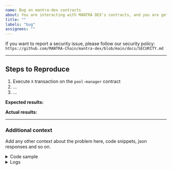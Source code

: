 ```yaml
---
name: Bug on mantra-dex contracts
about: You are interacting with MANTRA DEX's contracts, and you are getting an unexpected behavior, an exception, or something looks wrong.
title: ""
labels: "bug"
assignees: ""
---
```


<!-- Thank you for using MANTRA DEX!

     If you are looking for support, please check out our documentation
     or consider asking a question on Discord's dev channel:
      * https://mantra.zone/
      * https://discord.com/channels/1143334664757588050

     If you have found a bug or if our documentation doesn't have an answer
     to what you're looking for, then fill out the template below.
-->

If you want to report a security issue, please follow our security policy: `https://github.com/MANTRA-Chain/mantra-dex/blob/main/docs/SECURITY.md`

---

## Steps to Reproduce

<!-- Please include full steps to reproduce so that we can reproduce the problem. -->

1. Execute `X` transaction on the `pool-manager` contract <!-- (see "Code sample" section below) -->
2. ... <!-- describe steps to demonstrate bug -->
3. ... <!-- for example "Query X data and get an exception" -->

**Expected results:** <!-- what did you expect to happen? -->

**Actual results:** <!-- what did you actually happen? -->

---

### Additional context

Add any other context about the problem here, code snippets, json responses and so on.

<details>
<summary>Code sample</summary>

<!--
      If case you are working on a smart contract, please attach a minimal reproducible
      sample that shows the problem and attach it below between the lines with the backticks.
-->

```rust

```

</details>

<details>
  <summary>Logs</summary>

<!--
      Paste the log output below between the lines with the backticks, whether it is
      from compilation or executing a query on chain.

      Please see if the error message includes enough information
      to explain how to solve the issue.
-->

```

```

</details>

<!--
      Consider also attaching screenshots and/or videos to better
      illustrate the issue.

      You can upload them directly on GitHub.
      Beware that video file size is limited to 10MB.
-->
